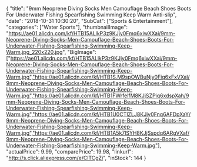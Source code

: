 {
	"title": "9mm Neoprene Diving Socks Men Camouflage Beach Shoes Boots For Underwater Fishing Spearfishing Swimming Keep Warm Anti-slip",
	"date": "2018-10-31 10:30:20",
	"SubCat": ["Sports & Entertainment"],
	"categories": ["Water Sports"],
	"thumbnailImage": "https://ae01.alicdn.com/kf/HTB15ALlkP3z9KJjy0Fmq6xiwXXai/9mm-Neoprene-Diving-Socks-Men-Camouflage-Beach-Shoes-Boots-For-Underwater-Fishing-Spearfishing-Swimming-Keep-Warm.jpg_220x220.jpg",
	"BigImage": ["https://ae01.alicdn.com/kf/HTB15ALlkP3z9KJjy0Fmq6xiwXXai/9mm-Neoprene-Diving-Socks-Men-Camouflage-Beach-Shoes-Boots-For-Underwater-Fishing-Spearfishing-Swimming-Keep-Warm.jpg","https://ae01.alicdn.com/kf/HTB1S.M9spOWBuNjy0Fiq6xFxVXal/9mm-Neoprene-Diving-Socks-Men-Camouflage-Beach-Shoes-Boots-For-Underwater-Fishing-Spearfishing-Swimming-Keep-Warm.jpg","https://ae01.alicdn.com/kf/HTB1FWrfelfM8KJjSZPiq6xdspXah/9mm-Neoprene-Diving-Socks-Men-Camouflage-Beach-Shoes-Boots-For-Underwater-Fishing-Spearfishing-Swimming-Keep-Warm.jpg","https://ae01.alicdn.com/kf/HTB1U0CTlZLJ8KJjy0Fnq6AFDpXaY/9mm-Neoprene-Diving-Socks-Men-Camouflage-Beach-Shoes-Boots-For-Underwater-Fishing-Spearfishing-Swimming-Keep-Warm.jpg","https://ae01.alicdn.com/kf/HTB1A5k7lSYH8KJjSspdq6ARgVXaf/9mm-Neoprene-Diving-Socks-Men-Camouflage-Beach-Shoes-Boots-For-Underwater-Fishing-Spearfishing-Swimming-Keep-Warm.jpg"],
	"actualPrice": 9.99,
	"comparePrice": 19.98,
	"linkurl": "http://s.click.aliexpress.com/e/ClTCgZi",
	"inStock": 144
}

